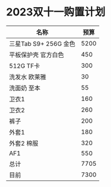 # 2023双十一购置计划

| 名称 | 预算 |
|  --- | ---  |
|三星Tab S9+ 256G 金色|5200|
|平板保护壳 官方白色|450|
|512G TF卡|300|
|洗发水 欧莱雅|30|
|洗面奶 至本|55|
|卫衣1|160|
|卫衣2|260|
|裤子|200|
|外套1 |180|
|外套2 棉服|320|
|AF1|550|
|总计|7705|
|目前|7300|